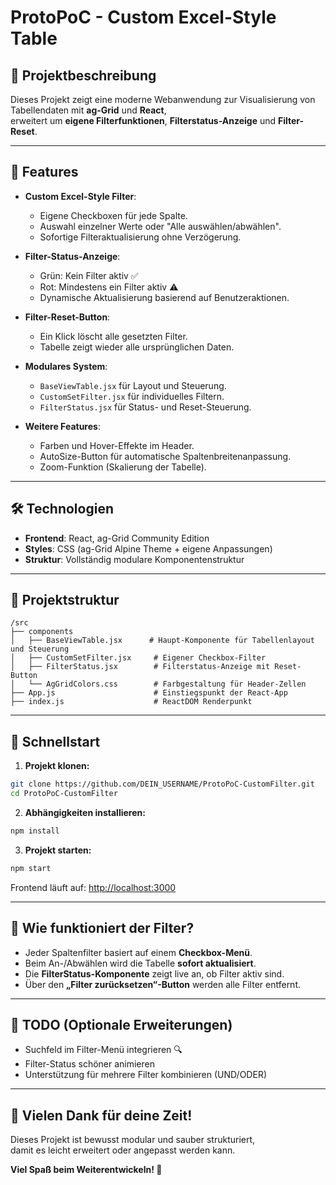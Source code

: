 # ProtoPoC - Custom Excel-Style Table

## 📕 Projektbeschreibung

Dieses Projekt zeigt eine moderne Webanwendung zur Visualisierung von Tabellendaten mit **ag-Grid** und **React**,  
erweitert um **eigene Filterfunktionen**, **Filterstatus-Anzeige** und **Filter-Reset**.

---

## 🌟 Features

- **Custom Excel-Style Filter**:
  - Eigene Checkboxen für jede Spalte.
  - Auswahl einzelner Werte oder "Alle auswählen/abwählen".
  - Sofortige Filteraktualisierung ohne Verzögerung.

- **Filter-Status-Anzeige**:
  - Grün: Kein Filter aktiv ✅
  - Rot: Mindestens ein Filter aktiv ⚠️
  - Dynamische Aktualisierung basierend auf Benutzeraktionen.

- **Filter-Reset-Button**:
  - Ein Klick löscht alle gesetzten Filter.
  - Tabelle zeigt wieder alle ursprünglichen Daten.

- **Modulares System**:
  - `BaseViewTable.jsx` für Layout und Steuerung.
  - `CustomSetFilter.jsx` für individuelles Filtern.
  - `FilterStatus.jsx` für Status- und Reset-Steuerung.
  
- **Weitere Features**:
  - Farben und Hover-Effekte im Header.
  - AutoSize-Button für automatische Spaltenbreitenanpassung.
  - Zoom-Funktion (Skalierung der Tabelle).

---

## 🛠 Technologien

- **Frontend**: React, ag-Grid Community Edition
- **Styles**: CSS (ag-Grid Alpine Theme + eigene Anpassungen)
- **Struktur**: Vollständig modulare Komponentenstruktur

---

## 📂 Projektstruktur

```
/src
├── components
│   ├── BaseViewTable.jsx      # Haupt-Komponente für Tabellenlayout und Steuerung
│   ├── CustomSetFilter.jsx     # Eigener Checkbox-Filter
│   ├── FilterStatus.jsx        # Filterstatus-Anzeige mit Reset-Button
│   └── AgGridColors.css        # Farbgestaltung für Header-Zellen
├── App.js                      # Einstiegspunkt der React-App
├── index.js                    # ReactDOM Renderpunkt
```

---

## 🚀 Schnellstart

1. **Projekt klonen:**

```bash
git clone https://github.com/DEIN_USERNAME/ProtoPoC-CustomFilter.git
cd ProtoPoC-CustomFilter
```

2. **Abhängigkeiten installieren:**

```bash
npm install
```

3. **Projekt starten:**

```bash
npm start
```

Frontend läuft auf: [http://localhost:3000](http://localhost:3000)

---

## 📅 Wie funktioniert der Filter?

- Jeder Spaltenfilter basiert auf einem **Checkbox-Menü**.
- Beim An-/Abwählen wird die Tabelle **sofort aktualisiert**.
- Die **FilterStatus-Komponente** zeigt live an, ob Filter aktiv sind.
- Über den **„Filter zurücksetzen“-Button** werden alle Filter entfernt.

---

## 🎯 TODO (Optionale Erweiterungen)

- Suchfeld im Filter-Menü integrieren 🔍
- Filter-Status schöner animieren
- Unterstützung für mehrere Filter kombinieren (UND/ODER)

---

## 🙌 Vielen Dank für deine Zeit!

Dieses Projekt ist bewusst modular und sauber strukturiert,  
damit es leicht erweitert oder angepasst werden kann.

**Viel Spaß beim Weiterentwickeln! 🚀**
